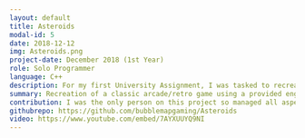 ```yaml
---
layout: default
title: Asteroids
modal-id: 5
date: 2018-12-12
img: Asteroids.png
project-date: December 2018 (1st Year)
role: Solo Programmer
language: C++
description: For my first University Assignment, I was tasked to recreate a classic arcade/retro game using a provided engine in C++. The provided engine included functionality to draw and move sprites as well as creating windows, all of the game logic programmings was completed by myself.  The project required OOP principles to be followed as well as programming standards around variable, class and function naming. This gave me my first insight and attempt at creating a product that reached industry standards of programming.<br>The recreation includes most of the features present in the original game including score, asteroids breaking up when shot, lives and UFOs.
summary: Recreation of a classic arcade/retro game using a provided engine in C++.
contribution: I was the only person on this project so managed all aspects of its creation including sourcing and creating assets, all programming and project time management.<br><br>Mechanics Implemented<ul><li>Main Menu</li><li>Ship Shooting</li><li>Asteroid Breakup/Destruction</li><li>Asteroid Spawn Management (Waves)</li><li>UFO Movement/Shooting</li><li>UFO Spawn Management</li><li>Score Tracking</li></ul>
githubrepo: https://github.com/bubblemapgaming/Asteroids
video: https://www.youtube.com/embed/7AYXUUYQ9NI
---
```

